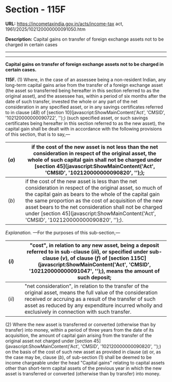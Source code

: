 # Section - 115F

**URL:** https://incometaxindia.gov.in/acts/income-tax act, 1961/2025/102120000000091050.htm

**Description:** Capital gains on transfer of foreign exchange assets not to be charged in certain cases

---

****

**Capital gains on transfer of foreign exchange assets not to be charged in certain cases.**

**115F.** (1) Where, in the case of an assessee being a non-resident Indian, any long-term capital gains arise from the transfer of a foreign exchange asset (the asset so transferred being hereafter in this section referred to as the original asset), and the assessee has, within a period of six months after the date of such transfer, invested the whole or any part of the net consideration in any specified asset, or in any savings certificates referred to in clause (_4B_) of [section 10](javascript:ShowMainContent\('Act', 'CMSID', '102120000000090722', ''\);) (such specified asset, or such savings certificates being hereafter in this section referred to as the new asset), the capital gain shall be dealt with in accordance with the following provisions of this section, that is to say,—

(_a_) |  |  if the cost of the new asset is not less than the net consideration in respect of the original asset, the whole of such capital gain shall not be charged under [section 45](javascript:ShowMainContent\('Act', 'CMSID', '102120000000090820', ''\););  
---|---|---  
(_b_) |  |  if the cost of the new asset is less than the net consideration in respect of the original asset, so much of the capital gain as bears to the whole of the capital gain the same proportion as the cost of acquisition of the new asset bears to the net consideration shall not be charged under [section 45](javascript:ShowMainContent\('Act', 'CMSID', '102120000000090820', ''\);).  
  
_Explanation._ —For the purposes of this sub-section,—

(_i_) |  |  "cost", in relation to any new asset, being a deposit referred to in sub-clause (_iii_), or specified under sub-clause (_v_), of clause (_f_) of [section 115C](javascript:ShowMainContent\('Act', 'CMSID', '102120000000091047', ''\);), means the amount of such deposit;  
---|---|---  
(_ii_) |  |  "net consideration", in relation to the transfer of the original asset, means the full value of the consideration received or accruing as a result of the transfer of such asset as reduced by any expenditure incurred wholly and exclusively in connection with such transfer.  
  
(2) Where the new asset is transferred or converted (otherwise than by transfer) into money, within a period of three years from the date of its acquisition, the amount of capital gain arising from the transfer of the original asset not charged under [section 45](javascript:ShowMainContent\('Act', 'CMSID', '102120000000090820', ''\);) on the basis of the cost of such new asset as provided in clause (_a_) or, as the case may be, clause (_b_), of sub-section (1) shall be deemed to be income chargeable under the head "Capital gains" relating to capital assets other than short-term capital assets of the previous year in which the new asset is transferred or converted (otherwise than by transfer) into money.